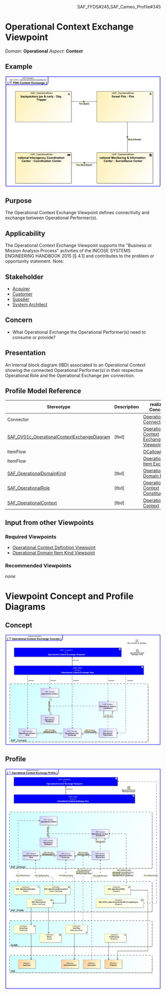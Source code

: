 <div align="right">SAF_FFDS#245,SAF_Cameo_Profile#345</div>

# Operational Context Exchange Viewpoint
*Domain:* **Operational** *Aspect:* **Context**
## Example
![FDN Context Exchange](../diagrams/FDN-Context-Exchange.svg)
## Purpose
The Operational Context Exchange Viewpoint defines connectivity and exchange between Operational Performer(s).
## Applicability
The Operational Context Exchange Viewpoint supports the "Business or Mission Analysis Process" activities of the INCOSE SYSTEMS ENGINEERING HANDBOOK 2015 [§ 4.1] and contributes to the problem or opportunity statement.
Note:
## Stakeholder
* [Acquirer](../stakeholders.md#Acquirer)
* [Customer](../stakeholders.md#Customer)
* [Supplier](../stakeholders.md#Supplier)
* [System Architect](../stakeholders.md#System-Architect)
## Concern
* What Operational Exchange the Operational Performer(s) need to consume or provide?
## Presentation
An internal block diagram (IBD) associated to an Operational Context showing the connected Operational Performer(s) in their respective Operational Role and the Operational Exchange per connection.

## Profile Model Reference
|Stereotype | Description|realized Concept
|---|---|---|
|Connector||[Operational Connection](../concepts.md#Operational-Connection)|
|[SAF_OV01c_OperationalContextExchangeDiagram](../stereotypes.md#SAF_OV01c_OperationalContextExchangeDiagram)|[tbd]|[Operational Context Exchange Viewpoint](../concepts.md#Operational-Context-Exchange-Viewpoint)|
|ItemFlow||[OCallowingOIE](../concepts.md#OCallowingOIE)|
|ItemFlow||[Operational Item Exchange](../concepts.md#Operational-Item-Exchange)|
|[SAF_OperationalDomainKind](../stereotypes.md#SAF_OperationalDomainKind)|[tbd]|[Operational Domain Kind](../concepts.md#Operational-Domain-Kind)|
|[SAF_OperationalRole](../stereotypes.md#SAF_OperationalRole)|[tbd]|[Operational Context Constituent](../concepts.md#Operational-Context-Constituent)|
|[SAF_OperationalContext](../stereotypes.md#SAF_OperationalContext)|[tbd]|[Operational Context](../concepts.md#Operational-Context)|
## Input from other Viewpoints
### Required Viewpoints
* [Operational Context Definition Viewpoint](Operational-Context-Definition-Viewpoint.md)
* [Operational Domain Item Kind Viewpoint](Operational-Domain-Item-Kind-Viewpoint.md)
### Recommended Viewpoints
*none*
# Viewpoint Concept and Profile Diagrams
## Concept
![Operational Context Exchange Concept](Operational-Context-Exchange-Concept.svg)
## Profile
![Operational Context Exchange Profile](Operational-Context-Exchange-Profile.svg)
